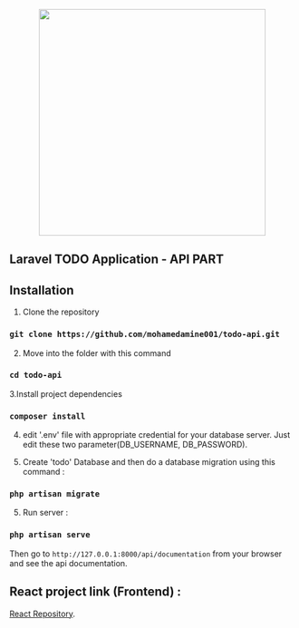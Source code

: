 <p align="center"><a href="https://laravel.com" target="_blank"><img src="https://raw.githubusercontent.com/laravel/art/master/logo-lockup/5%20SVG/2%20CMYK/1%20Full%20Color/laravel-logolockup-cmyk-red.svg" width="400"></a></p>



## Laravel TODO Application - API PART


## Installation
1. Clone the repository

### `git clone https://github.com/mohamedamine001/todo-api.git`

2. Move into the folder with this command

### `cd todo-api`

3.Install project dependencies

### `composer install`

4. edit '.env' file with appropriate credential for your database server. Just edit these two parameter(DB_USERNAME, DB_PASSWORD).   

5. Create 'todo' Database and then do a database migration using this command : 

### `php artisan migrate`

5. Run server : 

### `php artisan serve`

Then go to `http://127.0.0.1:8000/api/documentation` from your browser and see the api documentation.

## React project link (Frontend) : 

[React Repository](https://github.com/mohamedamine001/todo-front/tree/master).
